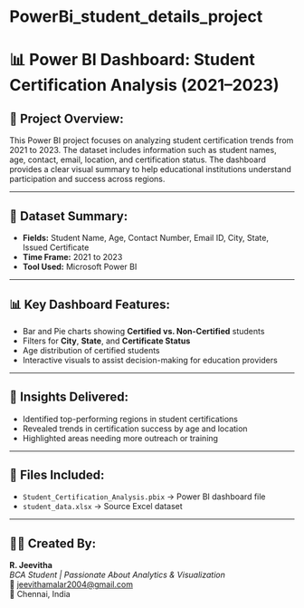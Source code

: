 # PowerBi_student_details_project

# 📊 Power BI Dashboard: Student Certification Analysis (2021–2023)

## 📌 Project Overview:
This Power BI project focuses on analyzing student certification trends from 2021 to 2023. The dataset includes information such as student names, age, contact, email, location, and certification status. The dashboard provides a clear visual summary to help educational institutions understand participation and success across regions.

---

## 📁 Dataset Summary:
- **Fields:** Student Name, Age, Contact Number, Email ID, City, State, Issued Certificate
- **Time Frame:** 2021 to 2023
- **Tool Used:** Microsoft Power BI

---

## 📊 Key Dashboard Features:
- Bar and Pie charts showing **Certified vs. Non-Certified** students
- Filters for **City**, **State**, and **Certificate Status**
- Age distribution of certified students
- Interactive visuals to assist decision-making for education providers

---

## 🌟 Insights Delivered:
- Identified top-performing regions in student certifications
- Revealed trends in certification success by age and location
- Highlighted areas needing more outreach or training

---

## 📁 Files Included:
- `Student_Certification_Analysis.pbix` → Power BI dashboard file
- `student_data.xlsx` → Source Excel dataset

---

## 👩‍💻 Created By:
**R. Jeevitha**  
_BCA Student | Passionate About Analytics & Visualization_  
📧 jeevithamalar2004@gmail.com  
📍 Chennai, India
